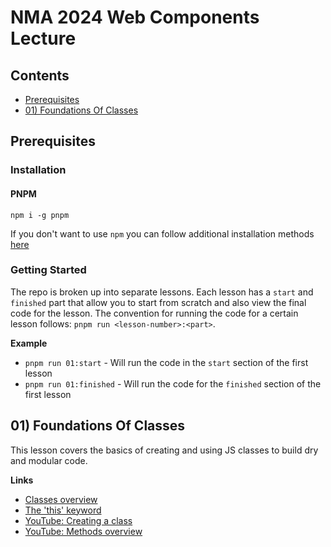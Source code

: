 # NMA 2024 Web Components Lecture

## Contents

- [Prerequisites](#prerequisites)
- [01) Foundations Of Classes](#01-foundations-of-classes)

## Prerequisites

### Installation

#### PNPM

`npm i -g pnpm`

If you don't want to use `npm` you can follow additional installation
methods [here](https://pnpm.io/installation)

### Getting Started

The repo is broken up into separate lessons. Each lesson has a `start` and `finished` part
that allow you to start from scratch and also view the final code for the lesson. The convention
for running the code for a certain lesson follows: `pnpm run <lesson-number>:<part>`.

**Example**

- `pnpm run 01:start` - Will run the code in the `start` section of the first lesson
- `pnpm run 01:finished` - Will run the code for the `finished` section of the first lesson

## 01) Foundations Of Classes

This lesson covers the basics of creating and using
JS classes to build dry and modular code.

**Links**

- [Classes overview](https://developer.mozilla.org/en-US/docs/Web/JavaScript/Reference/Classes)
- [The 'this' keyword](https://developer.mozilla.org/en-US/docs/Web/JavaScript/Reference/Operators/this)
- [YouTube: Creating a class](https://www.youtube.com/watch?v=HboT8g_QSGc)
- [YouTube: Methods overview](https://www.youtube.com/watch?v=hy-C4NY7A_8)
